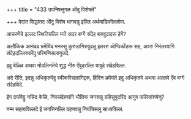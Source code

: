 +++
title = "433 उपनिषत्तुगळ ऒंदु विशेषतॆ"

+++
वेदांत सिद्धांतद ऒंदु विशेष भागवन्नु इल्लि अर्थमाडिकॊळ्ळोण.

आचरणॆये इल्लद स्थितियल्लि मत्तॆ अदर बग्गॆ संदेह बरुवुदादरू हेगॆ?

अलौकिक आनंदद भ्रमॆयिंद मनस्सु कुरुडागिरुवुदन्नु इतररु ऒप्पिकॊंडरू सह, अवरु निरंतरवागि संदेहदल्लिरुवरॆंदु परिगणिसलागुत्तदॆ.

इदु बॆळ्ळि अथवा मॊदलिनंतॆये शुद्ध नीरु ऎंबुदरल्लि यावुदे संदेहविल्ल.

अदे रीति, इदन्नु अधिकृतवॆंदु स्वीकरिसलागिद्दरू, हिंदिन भ्रमॆयंतॆ इदु अधिकृतवे अथवा अल्लवे ऎंब बग्गॆ संदेहविदॆ.

ईग दयविट्टु नन्निंद केळि, निस्संदेहवागि भौतिक जगत्तन्नु ग्रहिसुवुदरिंद आगुव फलितांशवेनु?

नम्म सहायविल्लदॆ ई जगत्तिनल्लि ग्रहणवन्नु नियंत्रिसलु साध्यविल्ल.

